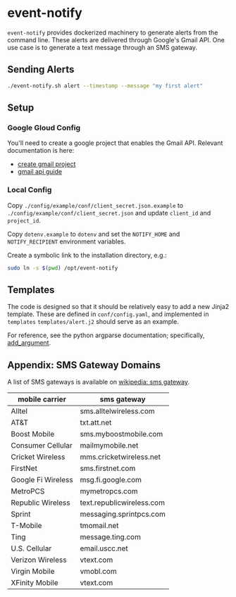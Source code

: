 event-notify
====

`event-notify` provides dockerized machinery to generate alerts from the command line.  These alerts are delivered through Google's Gmail API.  One use case is to generate a text message through an SMS gateway.


## Sending Alerts

```bash
./event-notify.sh alert --timestamp --message "my first alert"
```


## Setup

### Google Gloud Config

You'll need to create a google project that enables the Gmail API.  Relevant documentation is here:

+ [create gmail project](https://console.cloud.google.com/projectcreate)
+ [gmail api guide](https://developers.google.com/gmail/api/guides)


### Local Config

Copy `./config/example/conf/client_secret.json.example` to `./config/example/conf/client_secret.json` and update `client_id` and `project_id`.

Copy `dotenv.example` to `dotenv` and set the `NOTIFY_HOME` and `NOTIFY_RECIPIENT` environment variables.

Create a symbolic link to the installation directory, e.g.:

```bash
sudo ln -s $(pwd) /opt/event-notify
```


## Templates

The code is designed so that it should be relatively easy to add a new Jinja2 template.  These are defined in `conf/config.yaml`, and implemented in `templates`  `templates/alert.j2` should serve as an example.  

For reference, see the python argparse documentation; specifically, [add_argument](https://docs.python.org/3/library/argparse.html#argparse.ArgumentParser.add_argument).



Appendix: SMS Gateway Domains
----

A list of SMS gateways is available on [wikipedia: sms gateway](https://en.wikipedia.org/wiki/SMS_gateway).


| mobile carrier     | sms gateway              |
| ------------------ | -------------------------|
| Alltel             | sms.alltelwireless.com   |
| AT&T               | txt.att.net              |
| Boost Mobile       | sms.myboostmobile.com    |
| Consumer Cellular  | mailmymobile.net         |
| Cricket Wireless   | mms.cricketwireless.net  |
| FirstNet           | sms.firstnet.com         |
| Google Fi Wireless | msg.fi.google.com        |
| MetroPCS           | mymetropcs.com           |
| Republic Wireless  | text.republicwireless.com|
| Sprint             | messaging.sprintpcs.com  |
| T-Mobile           | tmomail.net              |
| Ting               | message.ting.com         |
| U.S. Cellular      | email.uscc.net           |
| Verizon Wireless   | vtext.com                |
| Virgin Mobile      | vmobl.com                |
| XFinity Mobile     | vtext.com                |